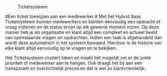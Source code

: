 <properties>
	<page>
		<title>Ticketsysteem</title>
	</page>
	<menu>
		<position>Ticketsysteem 
		<title>Introductie</title>
	</menu>
</properties>

#Een ticket toewijzen aan een medewerker #
<description>Met het Hybrid Saas Ticketsysteem kunnen medewerkers en klanten eenvoudig een opdracht of vraag indienen en de status ervan op elk gewenst moment inzien. Op deze manier heb je als organisatie en klant altijd een compleet en actueel beeld van openstaande vragen en opdrachten. Indien een taak is afgehandeld dan wordt deze automatisch in het systeem bewaard. Hierdoor is de historie van elke klant altijd eenvoudig op te vragen en te bekijken.

Het Ticketsysteem clustert taken en maakt het mogelijk om er de juiste prioriteit of medewerker aan te hangen. Ook draagt het bij aan een transparant en overzichtelijk proces en dat is wel zo klantvriendelijk.
</description>
